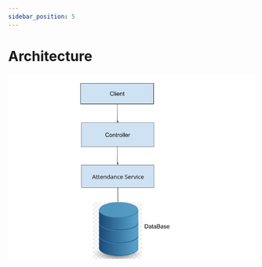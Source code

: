 ```yaml
---
sidebar_position: 5
---
```


# Architecture

![Attendance Service Architecture](assets/attendance_architecture.png)
